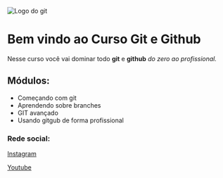 ![Logo do git](https://th.bing.com/th/id/R.59cebaccbffb7f24c31a9ac7a849f954?rik=HNWv9e17XMO2jg&riu=http%3a%2f%2fwww.kevinsubileau.fr%2fwp-content%2fuploads%2f2014%2f07%2fGit-Logo-e1404328701257-150x150.png&ehk=NiFDeSCy22uim%2f957Urjr1mkgQUV%2bzcNYoPK9bSOS4c%3d&risl=&pid=ImgRaw&r=0)
# Bem vindo ao Curso Git e Github
Nesse curso você vai dominar todo **git** e **github** _do zero ao profissional._

## Módulos:
* Começando com git
* Aprendendo sobre branches
* GIT avançado
* Usando gitgub de forma profissional

### Rede social:
[Instagram](https://instagram.com)

[Youtube](https://youtube.com)